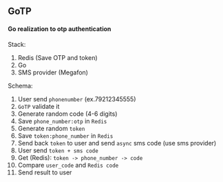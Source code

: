 ## GoTP
#### Go realization to otp authentication

Stack:
1. Redis (Save OTP and token)
2. Go
3. SMS provider (Megafon)

Schema:
1. User send `phonenumber` (ex.79212345555)
2. `GoTP` validate it
3. Generate random code (4-6 digits)
4. Save `phone_number:otp` in `Redis`
5. Generate random `token`
6. Save `token:phone_number` in `Redis`
7. Send back `token` to user and send `async` sms code (use sms provider)
8. User send `token + sms code`
9. Get (Redis): `token -> phone_number -> code`
10. Compare `user_code` and `Redis code`
11. Send result to user
